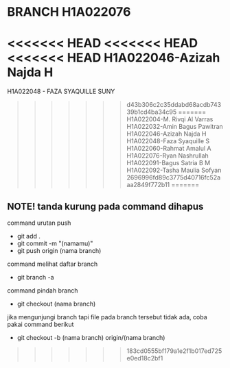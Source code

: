 # BRANCH H1A022076

<<<<<<< HEAD
<<<<<<< HEAD
<<<<<<< HEAD
H1A022046-Azizah Najda H
=======
H1A022048 - FAZA SYAQUILLE SUNY 
>>>>>>> d43b306c2c35ddabd68acdb74339b1cd4ba34c95
=======
H1A022004-M. Rivqi Al Varras\
H1A022032-Amin Bagus Pawitran\
H1A022046-Azizah Najda H\
H1A022048-Faza Syaquille S\
H1A022060-Rahmat Amalul A\
H1A022076-Ryan Nashrullah\
H1A022091-Bagus Satria B M\
H1A022092-Tasha Maulia Sofyan
>>>>>>> 2696996fd89c3775d40716fc52aaa2849f772b11
=======
## **NOTE! tanda kurung pada command dihapus**
 
command urutan push
- git add .
- git commit -m "(namamu)"
- git push origin (nama branch)

command melihat daftar branch
- git branch -a

command pindah branch
- git checkout (nama branch)

jika mengunjungi branch tapi file pada branch tersebut tidak ada, coba pakai command berikut
- git checkout -b (nama branch) origin/(nama branch)
>>>>>>> 183cd0555bf179a1e2f1b017ed725e0ed18c2bf1
